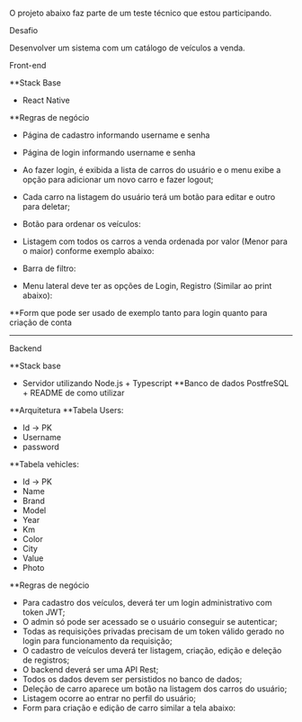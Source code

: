 O projeto abaixo faz parte de um teste técnico que estou participando.

Desafio

Desenvolver um sistema com um catálogo de veículos a venda.

Front-end

**Stack Base
- React Native

**Regras de negócio
- Página de cadastro informando username e senha
- Página de login informando username e senha
- Ao fazer login, é exibida a lista de carros do usuário e o menu exibe a opção para adicionar um novo carro e fazer logout;
- Cada carro na listagem do usuário terá um botão para editar e outro para deletar;
- Botão para ordenar os veículos:
 
- Listagem com todos os carros a venda ordenada por valor (Menor para o maior) conforme exemplo abaixo:
   
- Barra de filtro:
 
- Menu lateral deve ter as opções de Login, Registro (Similar ao print abaixo):
 

**Form que pode ser usado de exemplo tanto para login quanto para criação de conta
 
-------------------------

Backend

**Stack base
- Servidor utilizando Node.js + Typescript
**Banco de dados PostfreSQL + README de como utilizar

**Arquitetura
**Tabela Users:
- Id -> PK
- Username
- password

**Tabela vehicles:
- Id -> PK
- Name
- Brand
- Model
- Year
- Km
- Color
- City
- Value
- Photo

**Regras de negócio
- Para cadastro dos veículos, deverá ter um login administrativo com token JWT;
- O admin só pode ser acessado se o usuário conseguir se autenticar;
- Todas as requisições privadas precisam de um token válido gerado no login para funcionamento da requisição;
- O cadastro de veículos deverá ter listagem, criação, edição e deleção de registros;
- O backend deverá ser uma API Rest;
- Todos os dados devem ser persistidos no banco de dados;
- Deleção de carro aparece um botão na listagem dos carros do usuário;
- Listagem ocorre ao entrar no perfil do usuário;
- Form para criação e edição de carro similar a tela abaixo:
 
 




